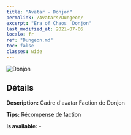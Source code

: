 ```yaml
---
title: "Avatar - Donjon"
permalink: /Avatars/Dungeon/
excerpt: "Era of Chaos  Donjon"
last_modified_at: 2021-07-06
locale: fr
ref: "Dungeon.md"
toc: false
classes: wide
---
```

 ![Donjon](/images/a/avatarFrame_45.png)

## Détails

 **Description:** Cadre d'avatar Faction de Donjon 

 **Tips:** Récompense de faction 

 **Is available:**  - 

